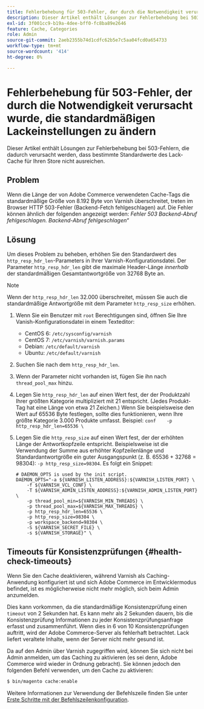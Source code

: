 ```yaml
---
title: Fehlerbehebung für 503-Fehler, der durch die Notwendigkeit verursacht wurde, die standardmäßigen Lackeinstellungen zu ändern
description: Dieser Artikel enthält Lösungen zur Fehlerbehebung bei 503-Fehlern, die dadurch verursacht werden, dass bestimmte Standardwerte des Lack-Cache für Ihren Store nicht ausreichen.
exl-id: 3f001cc9-b19a-4dee-bff0-fc8ba89e2646
feature: Cache, Categories
role: Admin
source-git-commit: 2aeb2355b74d1cdfc62b5e7c5aa04fcd0a654733
workflow-type: tm+mt
source-wordcount: '414'
ht-degree: 0%

---
```


# Fehlerbehebung für 503-Fehler, der durch die Notwendigkeit verursacht wurde, die standardmäßigen Lackeinstellungen zu ändern

Dieser Artikel enthält Lösungen zur Fehlerbehebung bei 503-Fehlern, die dadurch verursacht werden, dass bestimmte Standardwerte des Lack-Cache für Ihren Store nicht ausreichen.

## Problem

Wenn die Länge der von Adobe Commerce verwendeten Cache-Tags die standardmäßige Größe von 8.192 Byte von Varnish überschreitet, treten im Browser HTTP 503-Fehler (Backend-Fetch fehlgeschlagen) auf. Die Fehler können ähnlich der folgenden angezeigt werden: *Fehler 503 Backend-Abruf fehlgeschlagen. Backend-Abruf fehlgeschlagen“*

## Lösung

Um dieses Problem zu beheben, erhöhen Sie den Standardwert des `http_resp_hdr_len`-Parameters in Ihrer Varnish-Konfigurationsdatei. Der Parameter `http_resp_hdr_len` gibt die maximale Header-Länge *innerhalb* der standardmäßigen Gesamtantwortgröße von 32768 Byte an.

>[!NOTE]
>
>Wenn der `http_resp_hdr_len` 32.000 überschreitet, müssen Sie auch die standardmäßige Antwortgröße mit dem Parameter `http_resp_size` erhöhen.

1. Wenn Sie ein Benutzer mit `root` Berechtigungen sind, öffnen Sie Ihre Vanish-Konfigurationsdatei in einem Texteditor:
   * CentOS 6: `/etc/sysconfig/varnish`
   * CentOS 7: `/etc/varnish/varnish.params`
   * Debian: `/etc/default/varnish`
   * Ubuntu: `/etc/default/varnish`
1. Suchen Sie nach dem `http_resp_hdr_len`.
1. Wenn der Parameter nicht vorhanden ist, fügen Sie ihn nach `thread_pool_max` hinzu.
1. Legen Sie `http_resp_hdr_len` auf einen Wert fest, der der Produktzahl Ihrer größten Kategorie multipliziert mit 21 entspricht. (Jedes Produkt-Tag hat eine Länge von etwa 21 Zeichen.)    Wenn Sie beispielsweise den Wert auf 65536 Byte festlegen, sollte dies funktionieren, wenn Ihre größte Kategorie 3.000 Produkte umfasst.    Beispiel:    ```conf    -p http_resp_hdr_len=65536 \    ```
1. Legen Sie die `http_resp_size` auf einen Wert fest, der der erhöhten Länge der Antwortkopfzeile entspricht.    Beispielsweise ist die Verwendung der Summe aus erhöhter Kopfzeilenlänge und Standardantwortgröße ein guter Ausgangspunkt (z. B. 65536 + 32768 = 98304): `-p http_resp_size=98304`. Es folgt ein Snippet:

   ```
   # DAEMON_OPTS is used by the init script.
   DAEMON_OPTS="-a ${VARNISH_LISTEN_ADDRESS}:${VARNISH_LISTEN_PORT} \
       -f ${VARNISH_VCL_CONF} \
       -T ${VARNISH_ADMIN_LISTEN_ADDRESS}:${VARNISH_ADMIN_LISTEN_PORT} \
       -p thread_pool_min=${VARNISH_MIN_THREADS} \
       -p thread_pool_max=${VARNISH_MAX_THREADS} \
       -p http_resp_hdr_len=65536 \
       -p http_resp_size=98304 \
       -p workspace_backend=98304 \
       -S ${VARNISH_SECRET_FILE} \
       -s ${VARNISH_STORAGE}" \
   ```

## Timeouts für Konsistenzprüfungen {#health-check-timeouts}

Wenn Sie den Cache deaktivieren, während Varnish als Caching-Anwendung konfiguriert ist und sich Adobe Commerce im Entwicklermodus befindet, ist es möglicherweise nicht mehr möglich, sich beim Admin anzumelden.

Dies kann vorkommen, da die standardmäßige Konsistenzprüfung einen `timeout` von 2 Sekunden hat. Es kann mehr als 2 Sekunden dauern, bis die Konsistenzprüfung Informationen zu jeder Konsistenzprüfungsanfrage erfasst und zusammenführt. Wenn dies in 6 von 10 Konsistenzprüfungen auftritt, wird der Adobe Commerce-Server als fehlerhaft betrachtet. Lack liefert veraltete Inhalte, wenn der Server nicht mehr gesund ist.

Da auf den Admin über Varnish zugegriffen wird, können Sie sich nicht bei Admin anmelden, um das Caching zu aktivieren (es sei denn, Adobe Commerce wird wieder in Ordnung gebracht). Sie können jedoch den folgenden Befehl verwenden, um den Cache zu aktivieren:

```bash
$ bin/magento cache:enable
```

Weitere Informationen zur Verwendung der Befehlszeile finden Sie unter [Erste Schritte mit der Befehlszeilenkonfiguration](https://experienceleague.adobe.com/de/docs/commerce-operations/configuration-guide/cli/config-cli).
